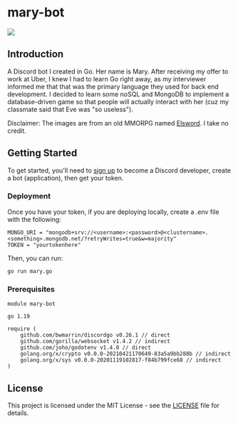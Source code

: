 # mary-bot
<img src="https://i.ytimg.com/vi/9S831972rjA/maxresdefault.jpg">

## Introduction
A Discord bot I created in Go. Her name is Mary. After receiving my offer to work at Uber, I knew I had to learn Go right away, as my interviewer informed me that that was the primary language they used for back end development. I decided to learn some noSQL and MongoDB to implement a database-driven game so that people will actually interact with her (cuz my classmate said that Eve was "so useless"). 

Disclaimer: The images are from an old MMORPG named <a href="https://elsword.koggames.com/">Elsword</a>. I take no credit.

## Getting Started
To get started, you'll need to <a href="https://discord.com/developers/docs/intro">sign up</a> to become a Discord developer, create a bot (application), then get your token. 

### Deployment
Once you have your token, if you are deploying locally, create a .env file with the following:
```
MONGO_URI = "mongodb+srv://<username>:<password>@<clustername>.<something>.mongodb.net/?retryWrites=true&w=majority"
TOKEN = "yourtokenhere"
```

Then, you can run:
```
go run mary.go
```

### Prerequisites
```
module mary-bot

go 1.19

require (
	github.com/bwmarrin/discordgo v0.26.1 // direct
	github.com/gorilla/websocket v1.4.2 // indirect
	github.com/joho/godotenv v1.4.0 // direct
	golang.org/x/crypto v0.0.0-20210421170649-83a5a9bb288b // indirect
	golang.org/x/sys v0.0.0-20201119102817-f84b799fce68 // indirect
)
```

## License
This project is licensed under the MIT License - see the <a href="https://github.com/Chubbyman2/mary-bot/blob/main/LICENSE">LICENSE</a> file for details.
